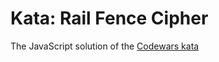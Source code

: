 # Kata: Rail Fence Cipher

The JavaScript solution of the [Codewars kata](https://www.codewars.com/kata/58c5577d61aefcf3ff000081)
